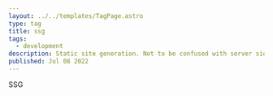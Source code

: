 ```yaml
---
layout: ../../templates/TagPage.astro
type: tag
title: ssg
tags:
  - development
description: Static site generation. Not to be confused with server side rendering.
published: Jul 08 2022
---
```


SSG
